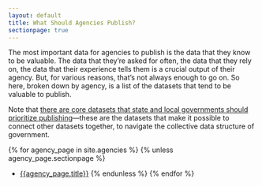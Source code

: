 ```yaml
---
layout: default
title: What Should Agencies Publish?
sectionpage: true
---
```


The most important data for agencies to publish is the data that they know to be valuable. The data that they’re asked for often, the data that they rely on, the data that their experience tells them is a crucial output of their agency. But, for various reasons, that’s not always enough to go on. So here, broken down by agency, is a list of the datasets that tend to be valuable to publish.

Note that [there are core datasets that state and local governments should prioritize publishing](core-datasets.html)—these are the datasets that make it possible to connect other datasets together, to navigate the collective data structure of government.

{% for agency_page in site.agencies %}
  {% unless agency_page.sectionpage %}
  * [{{agency_page.title}}]({{agency_page.url}})
  {% endunless %}
{% endfor %}

